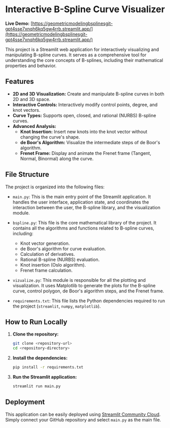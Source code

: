 # Interactive B-Spline Curve Visualizer

**Live Demo:** [https://geometricmodelingbsplinesgit-gpt4sse7xnqh6kq5gw4rrb.streamlit.app/](https://geometricmodelingbsplinesgit-gpt4sse7xnqh6kq5gw4rrb.streamlit.app/)

This project is a Streamlit web application for interactively visualizing and manipulating B-spline curves. It serves as a comprehensive tool for understanding the core concepts of B-splines, including their mathematical properties and behavior.

## Features

*   **2D and 3D Visualization:** Create and manipulate B-spline curves in both 2D and 3D space.
*   **Interactive Controls:** Interactively modify control points, degree, and knot vectors.
*   **Curve Types:** Supports open, closed, and rational (NURBS) B-spline curves.
*   **Advanced Analysis:**
    *   **Knot Insertion:** Insert new knots into the knot vector without changing the curve's shape.
    *   **de Boor's Algorithm:** Visualize the intermediate steps of de Boor's algorithm.
    *   **Frenet Frame:** Display and animate the Frenet frame (Tangent, Normal, Binormal) along the curve.

## File Structure

The project is organized into the following files:

*   `main.py`: This is the main entry point of the Streamlit application. It handles the user interface, application state, and coordinates the interaction between the user, the B-spline library, and the visualization module.

*   `bspline.py`: This file is the core mathematical library of the project. It contains all the algorithms and functions related to B-spline curves, including:
    *   Knot vector generation.
    *   de Boor's algorithm for curve evaluation.
    *   Calculation of derivatives.
    *   Rational B-spline (NURBS) evaluation.
    *   Knot insertion (Oslo algorithm).
    *   Frenet frame calculation.

*   `vizualize.py`: This module is responsible for all the plotting and visualization. It uses Matplotlib to generate the plots for the B-spline curve, control polygon, de Boor's algorithm steps, and the Frenet frame.

*   `requirements.txt`: This file lists the Python dependencies required to run the project (`streamlit`, `numpy`, `matplotlib`).

## How to Run Locally

1.  **Clone the repository:**
    ```bash
    git clone <repository-url>
    cd <repository-directory>
    ```

2.  **Install the dependencies:**
    ```bash
    pip install -r requirements.txt
    ```

3.  **Run the Streamlit application:**
    ```bash
    streamlit run main.py
    ```

## Deployment

This application can be easily deployed using [Streamlit Community Cloud](https://share.streamlit.io/). Simply connect your GitHub repository and select `main.py` as the main file.
